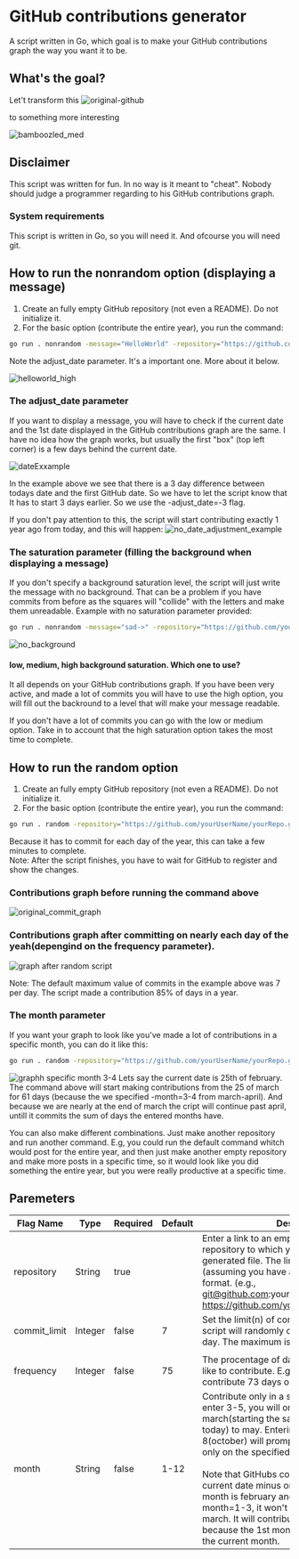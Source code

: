 # GitHub contributions generator

A script written in Go, which goal is to make your GitHub contributions graph the way you want it to be.

## What's the goal? 
Let't transform this 
![original-github](https://user-images.githubusercontent.com/76880102/157703961-8ed845a2-4210-4b1c-b8fb-dbbeb3dd85ce.PNG)

to something more interesting

![bamboozled_med](https://user-images.githubusercontent.com/76880102/157708873-671f7c06-b5b2-490a-ad41-11173e450e2c.PNG)

## Disclaimer
This script was written for fun. In no way is it meant to "cheat". Nobody should judge a programmer regarding to his GitHub contributions graph.

### System requirements
This script is written in Go, so you will need it. And ofcourse you will need git. 

## How to run the nonrandom option (displaying a message)
1. Create an fully empty GitHub repository (not even a README). Do not initialize it.
2. For the basic option (contribute the entire year), you run the command:
```sh
go run . nonrandom -message="HelloWorld" -repository="https://github.com/yourUserName/yourRepo.git" -adjust_date=-3 -saturation=medium
```
Note the adjust_date parameter. It's a important one. More about it below. 

![helloworld_high](https://user-images.githubusercontent.com/76880102/157709681-304db8cb-e8b8-46b3-93a5-d37d4f40c698.PNG)

### The adjust_date parameter

If you want to display a message, you will have to check if the current date and the 1st date displayed in the GitHub contributions graph are the same. I have no idea how the graph works, but usually the first "box" (top left corner) is a few days behind the current date. 

![dateExxample](https://user-images.githubusercontent.com/76880102/157712749-0ab75ee0-01bf-4203-bc2d-979649414032.png)

In the example above we see that there is a 3 day difference between todays date and the first GitHub date. So we have to let the script know that It has to start 3 days earlier. So we use the -adjust_date=-3 flag. 

If you don't pay attention to this, the script will start contributing exactly 1 year ago from today, and this will happen:
![no_date_adjustment_example](https://user-images.githubusercontent.com/76880102/157713381-e4212f30-3826-4181-9f8c-6ba2cd7cdf5e.PNG)

### The saturation parameter (filling the background when displaying a message)
If you don't specify a background saturation level, the script will just write the message with no background. That can be a problem if you have commits from before as the squares will "collide" with the letters and make them unreadable. 
Example with no saturation parameter provided:
```sh
go run . nonrandom -message="sad->" -repository="https://github.com/yourUserName/yourRepo.git" -adjust_date=-3
```
![no_background](https://user-images.githubusercontent.com/76880102/157715626-94a741d9-452c-42d8-9d26-47b03c79418f.PNG)

#### low, medium, high background saturation. Which one to use?
It all depends on your GitHub contributions graph. 
If you have been very active, and made a lot of commits you will have to use the high option, you will fill out the backround to a level that will make your message readable. 

If you don't have a lot of commits you can go with the low or medium option. Take in to account that the high saturation option takes the most time to complete.


## How to run the random option
1. Create an fully empty GitHub repository (not even a README). Do not initialize it.
2. For the basic option (contribute the entire year), you run the command:
```sh
go run . random -repository="https://github.com/yourUserName/yourRepo.git"
```
Because it has to commit for each day of the year, this can take a few minutes to complete. <br />
Note: After the script finishes, you have to wait for GitHub to register and show the changes.

### Contributions graph before running the command above
![original_commit_graph](https://user-images.githubusercontent.com/76880102/155739686-1732adbe-4f4c-4639-b85c-47a1654e41e3.PNG)

### Contributions graph after committing on nearly each day of the yeah(depengind on the frequency parameter).
![graph after random script](https://user-images.githubusercontent.com/76880102/155740542-5f47f7cc-3eed-44aa-a031-fc51a16335ca.PNG)

Note: The default maximum value of commits in the example above was 7 per day. The script made a contribution 85% of days in a year.
### The month parameter
If you want your graph to look like you've made a lot of contributions in a specific month, you can do it like this:
```sh
go run . random -repository="https://github.com/yourUserName/yourRepo.git" -month=3-4 -frequency=96 -commit_limit=15
```

![graphh specific month 3-4](https://user-images.githubusercontent.com/76880102/155750671-3ec85410-9537-41ce-b100-7a49c437b0c3.PNG)
Lets say the current date is 25th of february. The command above will start making contributions from the 25 of march for 61 days (because the we specified -month=3-4 from march-april). And because we are nearly at the end of march the cript will continue past april, untill it commits the sum of days the entered months have.

You can also make different combinations. Just make another repository and run another command. E.g, you could run the default command whitch would post for the entire year, and then just make another empty repository and make more posts in a specific time, so it would look like you did something the entire year, but you were really productive at a specific time. 

## Paremeters
| Flag Name        | Type    | Required | Default                                        | Description                                                                                                                                                                                                                                                                                                                                                                                                                                                                                                                                                                                |
|-------------------|---------|----------|------------------------------------------------|--------------------------------------------------------------------------------------------------------------------------------------------------------------------------------------------------------------------------------------------------------------------------------------------------------------------------------------------------------------------------------------------------------------------------------------------------------------------------------------------------------------------------------------------------------------------------------------------|
| repository        | String  | true     |                                       | Enter a link to an empty non-initialized GitHub repository to which you want to push the generated file. The link can be an SSH (assuming you have an ssh key) or the HTTPS format. (e.g., git@github.com:yourusername/yourrepo.git or https://github.com/yourusername/yourrepo.git)                                                                                                                                                                                                                                                                                                                                                                                                                                     |
| commit_limit          | Integer  | false     | 7                                         | Set the limit(n) of commits per single day. The script will randomly commit from 1 to n times a day. The maximum is 15 and the minimum is 1.                                                                                                                                                             
                                                                                                                                    |
| frequency           | Integer  | false     | 75                                         | The procentage of days out of 365 you would like to contribute. E.g., if you enter 20, you will contribute 73 days out of 1 year.                                                                                                                                                                                                                                                                                                                                                                                                                                                                            |
| month         | String  | false    | 1-12                                             | Contribute only in a specific period. If you enter 3-5, you will only commit from march(starting the same day of month as today) to may. Entering only one number like 8(october) will prompt the script to commit only on the specified month. <br /> <br /> Note that GitHubs contribution time frame is current date minus one year. So if our current month is february and you enter the flag -month=1-3, it won't contribute from january to march. It will contribute from february to april, because the 1st month in contributions panel is the current month. |



